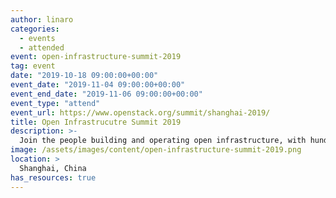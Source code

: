 ```yaml
---
author: linaro
categories:
  - events
  - attended
event: open-infrastructure-summit-2019
tag: event
date: "2019-10-18 09:00:00+00:00"
event_date: "2019-11-04 09:00:00+00:00"
event_end_date: "2019-11-06 09:00:00+00:00"
event_type: "attend"
event_url: https://www.openstack.org/summit/shanghai-2019/
title: Open Infrastrucutre Summit 2019
description: >-
  Join the people building and operating open infrastructure, with hundreds of sessions and workshops on Container Infrastructure, CI/CD, Telecom + NFV, Public Cloud, Private & Hybrid Cloud, Security and members of open source communities like Airship, Ansible, Ceph, Docker, Kata Containers, Kubernetes, ONAP, OpenStack, Open vSwitch, OPNFV, StarlingX, Zuul and more.
image: /assets/images/content/open-infrastructure-summit-2019.png
location: >
  Shanghai, China
has_resources: true
---
```

